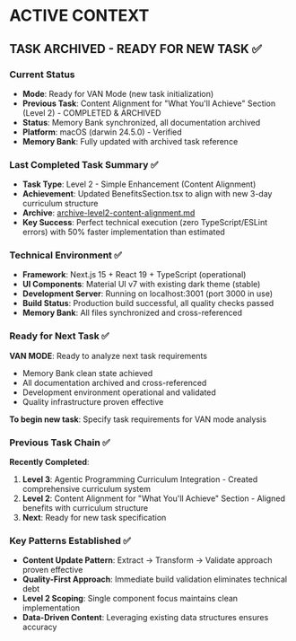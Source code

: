 # ACTIVE CONTEXT

## TASK ARCHIVED - READY FOR NEW TASK ✅

### Current Status
- **Mode**: Ready for VAN Mode (new task initialization)
- **Previous Task**: Content Alignment for "What You'll Achieve" Section (Level 2) - COMPLETED & ARCHIVED
- **Status**: Memory Bank synchronized, all documentation archived
- **Platform**: macOS (darwin 24.5.0) - Verified
- **Memory Bank**: Fully updated with archived task reference

### Last Completed Task Summary ✅
- **Task Type**: Level 2 - Simple Enhancement (Content Alignment)
- **Achievement**: Updated BenefitsSection.tsx to align with new 3-day curriculum structure
- **Archive**: [archive-level2-content-alignment.md](archive/archive-level2-content-alignment.md)
- **Key Success**: Perfect technical execution (zero TypeScript/ESLint errors) with 50% faster implementation than estimated

### Technical Environment ✅
- **Framework**: Next.js 15 + React 19 + TypeScript (operational)
- **UI Components**: Material UI v7 with existing dark theme (stable)
- **Development Server**: Running on localhost:3001 (port 3000 in use)
- **Build Status**: Production build successful, all quality checks passed
- **Memory Bank**: All files synchronized and cross-referenced

### Ready for Next Task ✅
**VAN MODE**: Ready to analyze next task requirements
- Memory Bank clean state achieved
- All documentation archived and cross-referenced
- Development environment operational and validated
- Quality infrastructure proven effective

**To begin new task**: Specify task requirements for VAN mode analysis

### Previous Task Chain ✅
**Recently Completed**:
1. **Level 3**: Agentic Programming Curriculum Integration - Created comprehensive curriculum system
2. **Level 2**: Content Alignment for "What You'll Achieve" Section - Aligned benefits with curriculum structure
3. **Next**: Ready for new task specification

### Key Patterns Established ✅
- **Content Update Pattern**: Extract → Transform → Validate approach proven effective
- **Quality-First Approach**: Immediate build validation eliminates technical debt
- **Level 2 Scoping**: Single component focus maintains clean implementation
- **Data-Driven Content**: Leveraging existing data structures ensures accuracy
